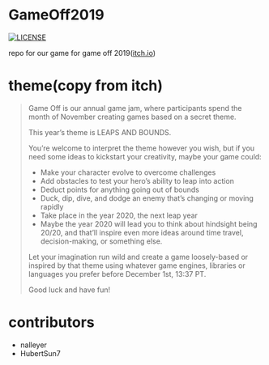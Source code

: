 # GameOff2019
[![LICENSE](https://img.shields.io/badge/license-Anti%20996-blue.svg)](https://github.com/996icu/996.ICU/blob/master/LICENSE)

repo for our game for game off 2019([itch.io](https://itch.io/jam/game-off-2019))

# theme(copy from itch)

> Game Off is our annual game jam, where participants spend the month of November creating games based on a secret theme. 
>
>This year’s  theme is LEAPS AND BOUNDS.
>
>You’re welcome to interpret the theme however you wish, but if you need some ideas to kickstart your creativity, maybe your game could:
>
>* Make your character evolve to overcome challenges
>* Add obstacles to test your hero’s ability to leap into action
>* Deduct points for anything going out of bounds
>* Duck, dip, dive, and dodge an enemy that’s changing or moving rapidly
>* Take place in the year 2020, the next leap year
>* Maybe the year 2020 will lead you to think about hindsight being 20/20, and that’ll inspire even more ideas around time travel, decision-making, or something else. 
>
>Let your imagination run wild and create a game loosely-based or inspired by that theme using whatever game engines, libraries or languages you prefer before December 1st, 13:37 PT.
>
>Good luck and have fun!

# contributors
* nalleyer
* HubertSun7